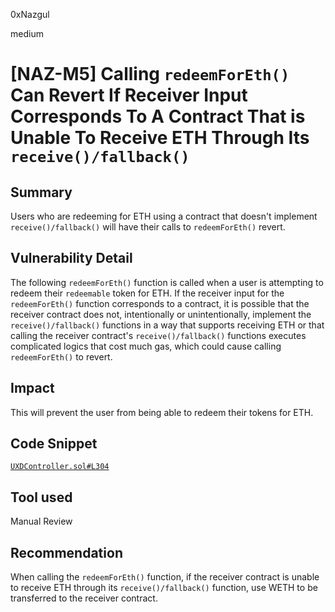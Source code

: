 0xNazgul

medium

# [NAZ-M5] Calling `redeemForEth()` Can Revert If Receiver Input Corresponds To A Contract That is Unable To Receive ETH Through Its `receive()/fallback()`

## Summary
Users who are redeeming for ETH using a contract that doesn't implement `receive()/fallback()` will have their calls to `redeemForEth()` revert.

## Vulnerability Detail
The following `redeemForEth()` function is called when a user is attempting to redeem their `redeemable` token for ETH. If the receiver input for the `redeemForEth()` function corresponds to a contract, it is possible that the receiver contract does not, intentionally or unintentionally, implement the `receive()/fallback()` functions in a way that supports receiving ETH or that calling the receiver contract's `receive()/fallback()` functions executes complicated logics that cost much gas, which could cause calling `redeemForEth()` to revert.

## Impact
This will prevent the user from being able to redeem their tokens for ETH.

## Code Snippet
[`UXDController.sol#L304`](https://github.com/sherlock-audit/2023-01-uxd/blob/main/contracts/core/UXDController.sol#L304) 

## Tool used
Manual Review

## Recommendation
When calling the `redeemForEth()` function, if the receiver contract is unable to receive ETH through its `receive()/fallback()` function, use WETH to be transferred to the receiver contract.
